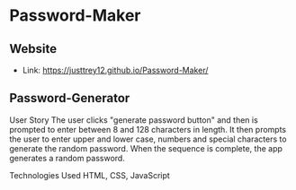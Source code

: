 # Password-Maker

## Website
* Link: https://justtrey12.github.io/Password-Maker/

## Password-Generator
User Story
The user clicks "generate password button" and then is prompted to enter between 8 and 128 characters in length. It then prompts the user to enter upper and lower case, numbers and special characters to generate the random password. When the sequence is complete, the app generates a random password.

Technologies Used
HTML, CSS, JavaScript
